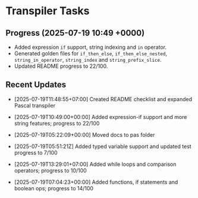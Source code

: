 # Transpiler Tasks

## Progress (2025-07-19 10:49 +0000)
- Added expression `if` support, string indexing and `in` operator.
- Generated golden files for `if_then_else`, `if_then_else_nested`, `string_in_operator`, `string_index` and `string_prefix_slice`.
- Updated README progress to 22/100.

## Recent Updates
- [2025-07-19T11:48:55+07:00] Created README checklist and expanded Pascal transpiler

- [2025-07-19T10:49:00+00:00] Added expression-if support and more string features; progress to 22/100

- [2025-07-19T05:22:09+00:00] Moved docs to pas folder
- [2025-07-19T05:51:21Z] Added typed variable support and updated test progress to 7/100
- [2025-07-19T13:29:01+07:00] Added while loops and comparison operators; progress to 10/100
- [2025-07-19T07:04:23+00:00] Added functions, if statements and boolean ops; progress to 14/100
